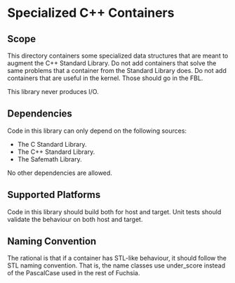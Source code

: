 # Specialized C++ Containers

## Scope

This directory containers some specialized data structures that are meant to
augment the C++ Standard Library. Do not add containers that solve the same
problems that a container from the Standard Library does. Do not add containers
that are useful in the kernel. Those should go in the FBL.

This library never produces I/O.

## Dependencies

Code in this library can only depend on the following sources:
- The C Standard Library.
- The C++ Standard Library.
- The Safemath Library.

No other dependencies are allowed.

## Supported Platforms

Code in this library should build both for host and target. Unit tests should
validate the behaviour on both host and target.

## Naming Convention

The rational is that if a container has STL-like behaviour, it should follow the
STL naming convention. That is, the name classes use under_score instead of the
PascalCase used in the rest of Fuchsia.

